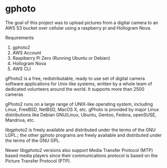 # gphoto

The goal of this project was to upload pictures from a digital camera to an AWS S3 bucket over cellular using a raspberry pi and Hollogram Nova. 

Requirements
1. gphoto2 
2. AWS Account
3. Raspiberry Pi Zero (Running Ubuntu or Debian)
4. Hollogram Nova
5. AWS CLI

gPhoto2 is a free, redistributable, ready to use set of digital camera software applications for Unix-like systems, written by a whole team of dedicated volunteers around the world. It supports more than 2500 cameras

gPhoto2 runs on a large range of UNIX-like operating system, including Linux, FreeBSD, NetBSD, MacOS X, etc. gPhoto is provided by major Linux distributions like Debian GNU/Linux, Ubuntu, Gentoo, Fedora, openSUSE, Mandriva, etc.

libgphoto2 is freely available and distributed under the terms of the GNU LGPL.; the other gphoto programs are freely available and distributed under the terms of the GNU GPL.

Newer libgphoto2 versions also support Media Transfer Protocol (MTP) based media players since their communications protocol is based on the Picture Transfer Protocol (PTP).
